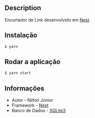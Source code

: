 ## Description

Encurtador de Link desenvolvido em [Nest](https://github.com/nestjs/nest).

## Instalação

```bash
$ yarn
```

## Rodar a aplicação

```bash
$ yarn start
```

## Informações

- Autor - Nilton Júnior
- Framework - [Nest](https://nestjs.com)
- Banco de Dados - [SQLite3](https://www.sqlite.org/)
